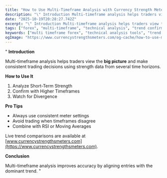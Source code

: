 ```yaml
---
title: "How to Use Multi-Timeframe Analysis with Currency Strength Meters"
description: "\" Introduction Multi-timeframe analysis helps traders view the big picture and make consistent trading decisions using strength data from several..."
date: "2025-10-19T20:28:27.742Z"
excerpt: "\" Introduction Multi-timeframe analysis helps traders view the big picture and make consistent trading decisions using strength data from several time horizons. How to Use It 1. Analyze Short-Term Strength 2. Confirm with Higher Timeframes 3. Watch for Divergence Pro Tips - Always use consistent meter settings - Avoid trading..."
tags: ["forex", "multi-timeframe", "technical analysis", "trend confirmation"]
keywords: ["multi timeframe forex", "technical analysis tools", "trend confirmation strategy", "forex trader tips", "currency strength alignment"]
ogImage: "https://www.currencystrengthsmeters.com/og-cache/how-to-use-multi-timeframe-analysis-with-currency-strength-meters.jpg"
---
```

"
**Introduction**

Multi-timeframe analysis helps traders view the **big picture** and make consistent trading decisions using strength data from several time horizons.

**How to Use It**

1. Analyze Short-Term Strength  
2. Confirm with Higher Timeframes  
3. Watch for Divergence  

**Pro Tips**

- Always use consistent meter settings  
- Avoid trading when timeframes disagree  
- Combine with RSI or Moving Averages  

Live trend comparisons are available at [www.currencystrengthsmeters.com](https://www.currencystrengthsmeters.com).

**Conclusion**

Multi-timeframe analysis improves accuracy by aligning entries with the dominant trend.
"
